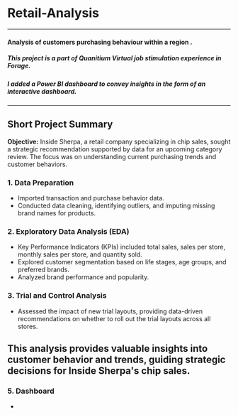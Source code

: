 # Retail-Analysis
----------------------------------------------------------------------
#### Analysis of customers purchasing behaviour within a region .

##### This project is a part of Quanitium Virtual job stimulation experience in Forage.
##### I added a Power BI dashboard to convey insights in the form of an interactive dashboard. 
----------------------------------------------------------------------
## Short Project Summary

**Objective:** Inside Sherpa, a retail company specializing in chip sales, sought a strategic recommendation supported by data for an upcoming category review. The focus was on understanding current purchasing trends and customer behaviors.

### 1. Data Preparation
- Imported transaction and purchase behavior data.
- Conducted data cleaning, identifying outliers, and imputing missing brand names for products.

### 2. Exploratory Data Analysis (EDA)
- Key Performance Indicators (KPIs) included total sales, sales per store, monthly sales per store, and quantity sold.
- Explored customer segmentation based on life stages, age groups, and preferred brands.
- Analyzed brand performance and popularity.

### 3. Trial and Control Analysis
- Assessed the impact of new trial layouts, providing data-driven recommendations on whether to roll out the trial layouts across all stores. 

This analysis provides valuable insights into customer behavior and trends, guiding strategic decisions for Inside Sherpa's chip sales.
----------------------------------------------------------------------
### 5. Dashboard  
+ 


